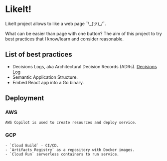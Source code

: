 # LikeIt!

LikeIt project allows to like a web page ¯\\\_(ツ)_/¯.

What can be easier than page with one button? The aim of this project to try best practices that I know/learn and consider reasonable.

## List of best practices

- Decisions Logs, aka Architectural Decision Records (ADRs). [Decisions Log](docs/decisions/0001-decisions-log.md)
- Semantic Application Structure.
- Embed React app into a Go binary.

## Deployment

### AWS
    AWS Copilot is used to create resources and deploy service.

### GCP
    - `Cloud Build` - CI/CD.
    - `Artifacts Registry` as a repository with Docker images.
    - `Cloud Run` serverless containers to run service.
